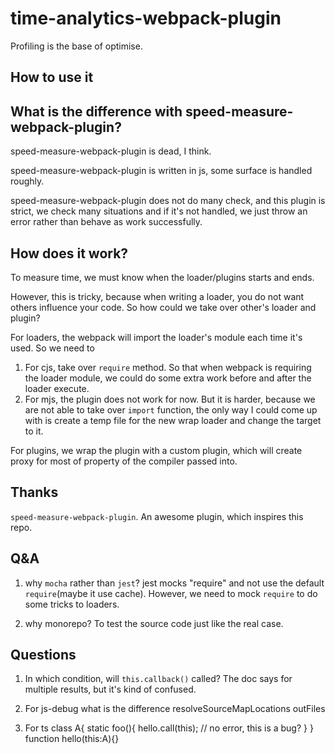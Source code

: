 # time-analytics-webpack-plugin
Profiling is the base of optimise.

## How to use it

## What is the difference with speed-measure-webpack-plugin?
speed-measure-webpack-plugin is dead, I think.

speed-measure-webpack-plugin is written in js, some surface is handled roughly.

speed-measure-webpack-plugin does not do many check, and this plugin is strict, we check many situations and if it's not handled, we just throw an error rather than behave as work successfully.

## How does it work?
To measure time, we must know when the loader/plugins starts and ends.

However, this is tricky, because when writing a loader, you do not want others influence your code. So how could we take over other's loader and plugin?

For loaders, the webpack will import the loader's module each time it's used. So we need to 
1. For cjs, take over `require` method. So that when webpack is requiring the loader module, we could do some extra work before and after the loader execute.
2. For mjs, the plugin does not work for now. But it is harder, because we are not able to take over `import` function, the only way I could come up with is create a temp file for the new wrap loader and change the target to it.

For plugins, we wrap the plugin with a custom plugin, which will create proxy for most of property of the compiler passed into.

## Thanks
`speed-measure-webpack-plugin`. An awesome plugin, which inspires this repo.

## Q&A
1. why `mocha` rather than `jest`?
jest mocks "require" and not use the default `require`(maybe it use cache).
However, we need to mock `require` to do some tricks to loaders.

1. why monorepo?
To test the source code just like the real case.

## Questions
1. In which condition, will `this.callback()` called? The doc says for multiple results, but it's kind of confused.

2. For js-debug
what is the difference
resolveSourceMapLocations
outFiles

3. For ts
class A{
    static foo(){
        hello.call(this); // no error, this is a bug?
    }
}
function hello(this:A){}